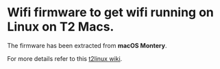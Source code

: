 # Wifi firmware to get wifi running on Linux on T2 Macs.

The firmware has been extracted from **macOS Montery**.

For more details refer to this [t2linux wiki](https://wiki.t2linux.org/guides/wifi-bluetooth/).
